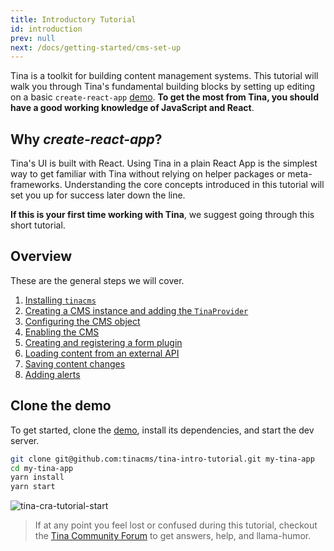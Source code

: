 ```yaml
---
title: Introductory Tutorial
id: introduction
prev: null
next: /docs/getting-started/cms-set-up
---
```


Tina is a toolkit for building content management systems. This tutorial will walk you through Tina's fundamental building blocks by setting up editing on a basic `create-react-app` [demo](https://github.com/tinacms/tina-intro-tutorial). **To get the most from Tina, you should have a good working knowledge of JavaScript and React**.

## Why _create-react-app_?

Tina's UI is built with React. Using Tina in a plain React App is the simplest way to get familiar with Tina without relying on helper packages or meta-frameworks. Understanding the core concepts introduced in this tutorial will set you up for success later down the line.

**If this is your first time working with Tina**, we suggest going through this short tutorial.

## Overview

These are the general steps we will cover.

1. [Installing `tinacms`](/docs/getting-started/cms-set-up#install-tinacms)
2. [Creating a CMS instance and adding the `TinaProvider`](/docs/getting-started/cms-set-up#create-a-cms-instance-add-tinaprovider)
3. [Configuring the CMS object](/docs/getting-started/cms-set-up#configure-the-cms-object)
4. [Enabling the CMS](/docs/getting-started/cms-set-up#enabling-the-cms)
5. [Creating and registering a form plugin](/docs/getting-started/edit-content#create--register-a-form)
6. [Loading content from an external API](/docs/getting-started/backends#loading-content-from-an-external-api)
7. [Saving content changes](/docs/getting-started/backends#saving-content)
8. [Adding alerts](/docs/getting-started/backends#adding-alerts)

## Clone the demo

To get started, clone the [demo](https://github.com/tinacms/tina-intro-tutorial), install its dependencies, and start the dev server.

```bash
git clone git@github.com:tinacms/tina-intro-tutorial.git my-tina-app
cd my-tina-app
yarn install
yarn start
```

![tina-cra-tutorial-start](/img/getting-started/tina-tutorial-step1.png)

> If at any point you feel lost or confused during this tutorial, checkout the [Tina Community Forum](https://community.tinacms.org/) to get answers, help, and llama-humor.
